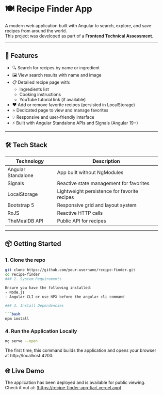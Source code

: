 # 🍽️ Recipe Finder App

A modern web application built with Angular to search, explore, and save recipes from around the world.  
This project was developed as part of a **Frontend Technical Assessment**.

---

## 🚀 Features

- 🔍 Search for recipes by name or ingredient
- 🖼 View search results with name and image
- 📋 Detailed recipe page with:
  - Ingredients list
  - Cooking instructions
  - YouTube tutorial link (if available)
- ❤️ Add or remove favorite recipes (persisted in LocalStorage)
- ⭐ Dedicated page to view and manage favorites
- 💡 Responsive and user-friendly interface
- ⚡ Built with Angular Standalone APIs and Signals (Angular 19+)

---

## 🛠️ Tech Stack

| Technology        | Description                                 |
|-------------------|---------------------------------------------|
| Angular Standalone | App built without NgModules                |
| Signals            | Reactive state management for favorites    |
| LocalStorage       | Lightweight persistence for favorite recipes |
| Bootstrap 5        | Responsive grid and layout system          |
| RxJS               | Reactive HTTP calls                        |
| TheMealDB API      | Public API for recipes                     |

---

## 📦 Getting Started

### 1. Clone the repo

```bash
git clone https://github.com/your-username/recipe-finder.git
cd recipe-finder
### 2. System Requirements

Ensure you have the following installed:
- Node.js 
- Angular CLI or use NPX before the angular cli command

### 3. Install Dependencies

```bash
npm install
```

### 4. Run the Application Locally

```bash
ng serve --open
```

The first time, this command builds the application and opens your browser at http://localhost:4200.

## 🌐 Live Demo

The application has been deployed and is available for public viewing. Check it out at:
(https://recipe-finder-app-liart.vercel.app)
